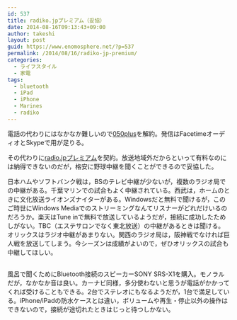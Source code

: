 ```yaml
---
id: 537
title: radiko.jpプレミアム（妥協）
date: 2014-08-16T09:13:43+09:00
author: takeshi
layout: post
guid: https://www.enomosphere.net/?p=537
permalink: /2014/08/16/radiko-jp-premium/
categories:
  - ライフスタイル
  - 家電
tags:
  - bluetooth
  - iPad
  - iPhone
  - Marines
  - radiko
---
```

電話の代わりにはなかなか難しいので<a href="http://050plus.com">050plus</a>を解約。発信はFacetimeオーディオとSkypeで用が足りる。
<!--more-->その代わりに<a href="http://radiko.jp/rg/premium/">radio.jpプレミアム</a>を契約。放送地域外だからといって有料なのには納得できないのだが，格安に野球中継を聞くことができるので妥協した。

日本ハムやソフトバンク戦は，BSのテレビ中継が少ないが，複数のラジオ局での中継がある。千葉マリンでの試合もよく中継されている。西武は，ホームのときに文化放送ライオンズナイターがある。Windowsだと無料で聞けるが，このご時世にWindows Mediaでのストリーミングなんてリスナーがどれだけいるのだろうか。楽天はTune inで無料で放送しているようだが，接続に成功したためしがない。TBC（エステサロンでなく東北放送）の中継があるときは聞ける。オリックスはラジオ中継があまりない。関西のラジオ局は，阪神戦でなければ巨人戦を放送してしまう。今シーズンは成績がよいので，ぜひオリックスの試合も中継してほしい。

<a href="http://www.amazon.co.jp/gp/product/B00K73ZBWW/ref=as_li_qf_sp_asin_il?ie=UTF8&amp;camp=247&amp;creative=1211&amp;creativeASIN=B00K73ZBWW&amp;linkCode=as2&amp;tag=enomospheddoj-22"><img src="http://ws-fe.amazon-adsystem.com/widgets/q?_encoding=UTF8&amp;ASIN=B00K73ZBWW&amp;Format=_SL110_&amp;ID=AsinImage&amp;MarketPlace=JP&amp;ServiceVersion=20070822&amp;WS=1&amp;tag=enomospheddoj-22" alt="" border="0" /></a><img style="border: none !important; margin: 0px !important;" src="http://ir-jp.amazon-adsystem.com/e/ir?t=enomospheddoj-22&amp;l=as2&amp;o=9&amp;a=B00K73ZBWW" alt="" width="1" height="1" border="0" />

風呂で聞くためにBluetooth接続のスピーカーSONY SRS-X1を購入。モノラルだが，なかなか音は良い。カーナビ同様，多分使わないと思うが電話がかかってくれば受けることもできる。2台でステレオにもなるようだが，1台で満足している。iPhone/iPadの防水ケースとは違い，ボリュームや再生・停止以外の操作はできないので，接続が途切れたときはじっと待つしかない。